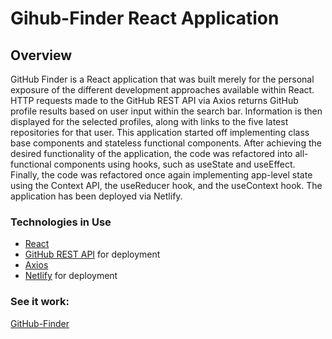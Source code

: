 # Gihub-Finder React Application

## Overview

GitHub Finder is a React application that was built merely for the personal exposure of the different
development approaches available within React. HTTP requests made to the GitHub REST API via Axios returns
GitHub profile results based on user input within the search bar. Information is then displayed for the selected
profiles, along with links to the five latest repositories for that user.
This application started off implementing class base components
and stateless functional components.
After achieving the desired functionality of the application, the code was refactored into all-functional
components using hooks, such as useState and useEffect. Finally, the code was refactored once again implementing
app-level state using the Context API, the useReducer hook, and the useContext hook. The application has been
deployed via Netlify.

### Technologies in Use

- [React](https://reactjs.org/)
- [GitHub REST API](https://docs.github.com/en/rest) for deployment
- [Axios](https://www.npmjs.com/package/axios)
- [Netlify](https://www.netlify.com/) for deployment

### See it work:

[GitHub-Finder](https://githubfinder86753090210.netlify.app/)
